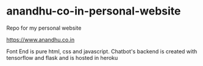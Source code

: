 # anandhu-co-in-personal-website
Repo for my personal website

https://www.anandhu.co.in

Font End is pure html, css and javascript. Chatbot's backend is created with tensorflow and flask and is hosted in heroku
